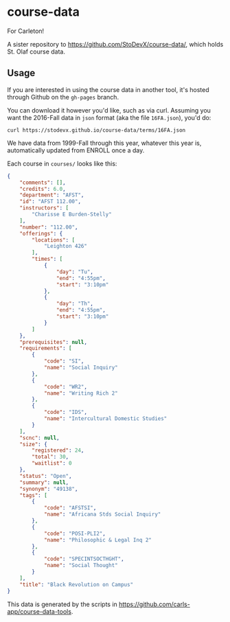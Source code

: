 # course-data

For Carleton!

A sister repository to <https://github.com/StoDevX/course-data/>, which holds St. Olaf course data.

## Usage
If you are interested in using the course data in another tool, it's hosted through Github on the `gh-pages` branch.

You can download it however you'd like, such as via curl. Assuming you want the 2016-Fall data in `json` format (aka the file `16FA.json`), you'd do:

	curl https://stodevx.github.io/course-data/terms/16FA.json

We have data from 1999-Fall through this year, whatever this year is, automatically updated from ENROLL once a day.

Each course in `courses/` looks like this:

```json
{
	"comments": [],
	"credits": 6.0,
	"department": "AFST",
	"id": "AFST 112.00",
	"instructors": [
		"Charisse E Burden-Stelly"
	],
	"number": "112.00",
	"offerings": {
		"locations": [
			"Leighton 426"
		],
		"times": [
			{
				"day": "Tu",
				"end": "4:55pm",
				"start": "3:10pm"
			},
			{
				"day": "Th",
				"end": "4:55pm",
				"start": "3:10pm"
			}
		]
	},
	"prerequisites": null,
	"requirements": [
		{
			"code": "SI",
			"name": "Social Inquiry"
		},
		{
			"code": "WR2",
			"name": "Writing Rich 2"
		},
		{
			"code": "IDS",
			"name": "Intercultural Domestic Studies"
		}
	],
	"scnc": null,
	"size": {
		"registered": 24,
		"total": 30,
		"waitlist": 0
	},
	"status": "Open",
	"summary": null,
	"synonym": "49138",
	"tags": [
		{
			"code": "AFSTSI",
			"name": "Africana Stds Social Inquiry"
		},
		{
			"code": "POSI-PLI2",
			"name": "Philosophic & Legal Inq 2"
		},
		{
			"code": "SPECINTSOCTHGHT",
			"name": "Social Thought"
		}
	],
	"title": "Black Revolution on Campus"
}
```

This data is generated by the scripts in <https://github.com/carls-app/course-data-tools>.
